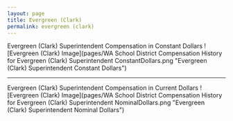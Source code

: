 ```yaml
---
layout: page
title: Evergreen (Clark)
permalink: evergreen (clark)
---
```



Evergreen (Clark) Superintendent Compensation in Constant Dollars
![Evergreen (Clark) Image](pages/WA School District Compensation History for Evergreen (Clark) Superintendent ConstantDollars.png "Evergreen (Clark) Superintendent Constant Dollars")
___

Evergreen (Clark) Superintendent Compensation in Current Dollars
![Evergreen (Clark) Image](pages/WA School District Compensation History for Evergreen (Clark) Superintendent NominalDollars.png "Evergreen (Clark) Superintendent Nominal Dollars")